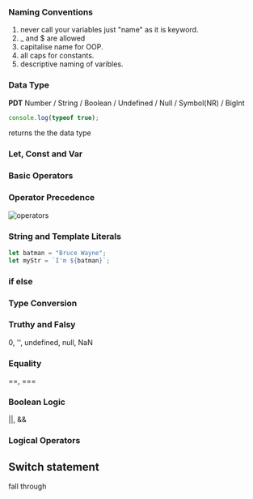### Naming Conventions

1. never call your variables just "name" as it is keyword.
2. \_ and $ are allowed
3. capitalise name for OOP.
4. all caps for constants.
5. descriptive naming of varibles.

### Data Type

**PDT**
Number / String / Boolean / Undefined / Null / Symbol(NR) / BigInt

```javascript
console.log(typeof true);
```

returns the the data type

### Let, Const and Var

### Basic Operators

### Operator Precedence

![operators](https://ecomputernotes.com/images/operator-precedence-in-javascript.jpg)

### String and Template Literals

```javascript
let batman = "Bruce Wayne";
let myStr = `I'm ${batman}`;
```

### if else

### Type Conversion

### Truthy and Falsy

0, '', undefined, null, NaN

### Equality

==, ===

### Boolean Logic

||, &&

### Logical Operators

## Switch statement

fall through
